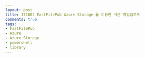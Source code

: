 ```yaml
---
layout: post
title: 171002 FastFilePub Azure Storage 를 이용한 쉬운 파일업로드
comments: true
tags:
- FastFilePub
- Azure
- Azure Storage
- powershell
- library
---
```


<!-- TOC -->


<!-- /TOC -->


<br>
<br>
<br>

<script src="https://htmlpartitionsync.azurewebsites.net/api/PartitionJs?url=https%3A%2F%2Fgithub.com%2FHyundongHwang%2FFastFilePub%2Fblob%2Fmaster%2FREADME-ko.md&xpath=%2F%2Farticle"></script>